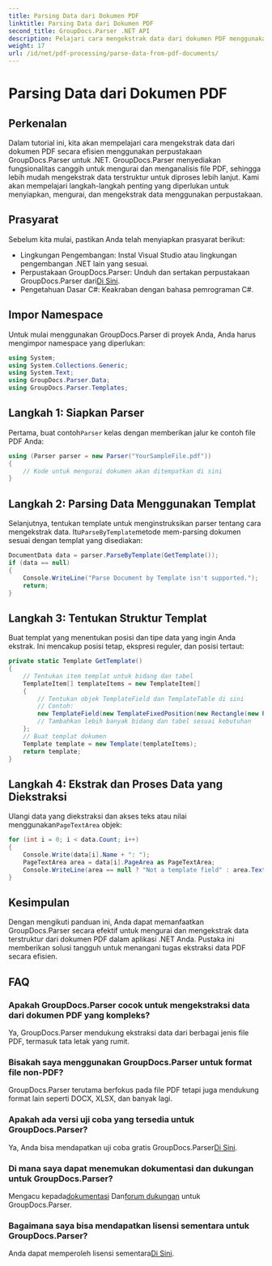 ```yaml
---
title: Parsing Data dari Dokumen PDF
linktitle: Parsing Data dari Dokumen PDF
second_title: GroupDocs.Parser .NET API
description: Pelajari cara mengekstrak data dari dokumen PDF menggunakan GroupDocs.Parser untuk .NET. Ikuti panduan langkah demi langkah kami untuk mengurai dan memproses file PDF secara efisien.
weight: 17
url: /id/net/pdf-processing/parse-data-from-pdf-documents/
---
```


# Parsing Data dari Dokumen PDF

## Perkenalan
Dalam tutorial ini, kita akan mempelajari cara mengekstrak data dari dokumen PDF secara efisien menggunakan perpustakaan GroupDocs.Parser untuk .NET. GroupDocs.Parser menyediakan fungsionalitas canggih untuk mengurai dan menganalisis file PDF, sehingga lebih mudah mengekstrak data terstruktur untuk diproses lebih lanjut. Kami akan mempelajari langkah-langkah penting yang diperlukan untuk menyiapkan, mengurai, dan mengekstrak data menggunakan perpustakaan.
## Prasyarat
Sebelum kita mulai, pastikan Anda telah menyiapkan prasyarat berikut:
- Lingkungan Pengembangan: Instal Visual Studio atau lingkungan pengembangan .NET lain yang sesuai.
-  Perpustakaan GroupDocs.Parser: Unduh dan sertakan perpustakaan GroupDocs.Parser dari[Di Sini](https://releases.groupdocs.com/parser/net/).
- Pengetahuan Dasar C#: Keakraban dengan bahasa pemrograman C#.

## Impor Namespace
Untuk mulai menggunakan GroupDocs.Parser di proyek Anda, Anda harus mengimpor namespace yang diperlukan:
```csharp
using System;
using System.Collections.Generic;
using System.Text;
using GroupDocs.Parser.Data;
using GroupDocs.Parser.Templates;
```
## Langkah 1: Siapkan Parser
 Pertama, buat contoh`Parser` kelas dengan memberikan jalur ke contoh file PDF Anda:
```csharp
using (Parser parser = new Parser("YourSampleFile.pdf"))
{
    // Kode untuk mengurai dokumen akan ditempatkan di sini
}
```
## Langkah 2: Parsing Data Menggunakan Templat
 Selanjutnya, tentukan template untuk menginstruksikan parser tentang cara mengekstrak data. Itu`ParseByTemplate`metode mem-parsing dokumen sesuai dengan templat yang disediakan:
```csharp
DocumentData data = parser.ParseByTemplate(GetTemplate());
if (data == null)
{
    Console.WriteLine("Parse Document by Template isn't supported.");
    return;
}
```
## Langkah 3: Tentukan Struktur Templat
Buat templat yang menentukan posisi dan tipe data yang ingin Anda ekstrak. Ini mencakup posisi tetap, ekspresi reguler, dan posisi tertaut:
```csharp
private static Template GetTemplate()
{
    // Tentukan item templat untuk bidang dan tabel
    TemplateItem[] templateItems = new TemplateItem[]
    {
        // Tentukan objek TemplateField dan TemplateTable di sini
        // Contoh:
        new TemplateField(new TemplateFixedPosition(new Rectangle(new Point(35, 135), new Size(100, 10))), "FromCompany"),
        // Tambahkan lebih banyak bidang dan tabel sesuai kebutuhan
    };
    // Buat templat dokumen
    Template template = new Template(templateItems);
    return template;
}
```
## Langkah 4: Ekstrak dan Proses Data yang Diekstraksi
 Ulangi data yang diekstraksi dan akses teks atau nilai menggunakan`PageTextArea` objek:
```csharp
for (int i = 0; i < data.Count; i++)
{
    Console.Write(data[i].Name + ": ");
    PageTextArea area = data[i].PageArea as PageTextArea;
    Console.WriteLine(area == null ? "Not a template field" : area.Text);
}
```

## Kesimpulan
Dengan mengikuti panduan ini, Anda dapat memanfaatkan GroupDocs.Parser secara efektif untuk mengurai dan mengekstrak data terstruktur dari dokumen PDF dalam aplikasi .NET Anda. Pustaka ini memberikan solusi tangguh untuk menangani tugas ekstraksi data PDF secara efisien.
## FAQ
### Apakah GroupDocs.Parser cocok untuk mengekstraksi data dari dokumen PDF yang kompleks?
Ya, GroupDocs.Parser mendukung ekstraksi data dari berbagai jenis file PDF, termasuk tata letak yang rumit.
### Bisakah saya menggunakan GroupDocs.Parser untuk format file non-PDF?
GroupDocs.Parser terutama berfokus pada file PDF tetapi juga mendukung format lain seperti DOCX, XLSX, dan banyak lagi.
### Apakah ada versi uji coba yang tersedia untuk GroupDocs.Parser?
 Ya, Anda bisa mendapatkan uji coba gratis GroupDocs.Parser[Di Sini](https://releases.groupdocs.com/).
### Di mana saya dapat menemukan dokumentasi dan dukungan untuk GroupDocs.Parser?
 Mengacu kepada[dokumentasi](https://tutorials.groupdocs.com/parser/net/) Dan[forum dukungan](https://forum.groupdocs.com/c/parser/17) untuk GroupDocs.Parser.
### Bagaimana saya bisa mendapatkan lisensi sementara untuk GroupDocs.Parser?
 Anda dapat memperoleh lisensi sementara[Di Sini](https://purchase.groupdocs.com/temporary-license/).